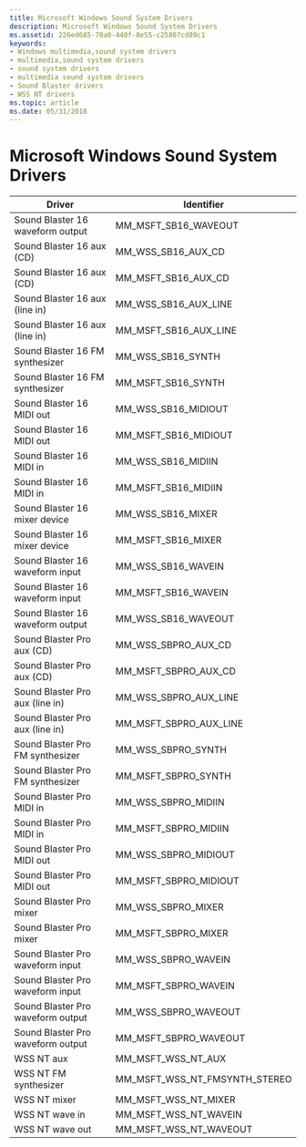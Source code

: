 ```yaml
---
title: Microsoft Windows Sound System Drivers
description: Microsoft Windows Sound System Drivers
ms.assetid: 226ed685-70a0-440f-8e55-c25807cd89c1
keywords:
- Windows multimedia,sound system drivers
- multimedia,sound system drivers
- sound system drivers
- multimedia sound system drivers
- Sound Blaster drivers
- WSS NT drivers
ms.topic: article
ms.date: 05/31/2018
---
```


# Microsoft Windows Sound System Drivers



| Driver                            | Identifier                         |
|-----------------------------------|------------------------------------|
| Sound Blaster 16 waveform output  | MM\_MSFT\_SB16\_WAVEOUT            |
| Sound Blaster 16 aux (CD)         | MM\_WSS\_SB16\_AUX\_CD             |
| Sound Blaster 16 aux (CD)         | MM\_MSFT\_SB16\_AUX\_CD            |
| Sound Blaster 16 aux (line in)    | MM\_WSS\_SB16\_AUX\_LINE           |
| Sound Blaster 16 aux (line in)    | MM\_MSFT\_SB16\_AUX\_LINE          |
| Sound Blaster 16 FM synthesizer   | MM\_WSS\_SB16\_SYNTH               |
| Sound Blaster 16 FM synthesizer   | MM\_MSFT\_SB16\_SYNTH              |
| Sound Blaster 16 MIDI out         | MM\_WSS\_SB16\_MIDIOUT             |
| Sound Blaster 16 MIDI out         | MM\_MSFT\_SB16\_MIDIOUT            |
| Sound Blaster 16 MIDI in          | MM\_WSS\_SB16\_MIDIIN              |
| Sound Blaster 16 MIDI in          | MM\_MSFT\_SB16\_MIDIIN             |
| Sound Blaster 16 mixer device     | MM\_WSS\_SB16\_MIXER               |
| Sound Blaster 16 mixer device     | MM\_MSFT\_SB16\_MIXER              |
| Sound Blaster 16 waveform input   | MM\_WSS\_SB16\_WAVEIN              |
| Sound Blaster 16 waveform input   | MM\_MSFT\_SB16\_WAVEIN             |
| Sound Blaster 16 waveform output  | MM\_WSS\_SB16\_WAVEOUT             |
| Sound Blaster Pro aux (CD)        | MM\_WSS\_SBPRO\_AUX\_CD            |
| Sound Blaster Pro aux (CD)        | MM\_MSFT\_SBPRO\_AUX\_CD           |
| Sound Blaster Pro aux (line in)   | MM\_WSS\_SBPRO\_AUX\_LINE          |
| Sound Blaster Pro aux (line in)   | MM\_MSFT\_SBPRO\_AUX\_LINE         |
| Sound Blaster Pro FM synthesizer  | MM\_WSS\_SBPRO\_SYNTH              |
| Sound Blaster Pro FM synthesizer  | MM\_MSFT\_SBPRO\_SYNTH             |
| Sound Blaster Pro MIDI in         | MM\_WSS\_SBPRO\_MIDIIN             |
| Sound Blaster Pro MIDI in         | MM\_MSFT\_SBPRO\_MIDIIN            |
| Sound Blaster Pro MIDI out        | MM\_WSS\_SBPRO\_MIDIOUT            |
| Sound Blaster Pro MIDI out        | MM\_MSFT\_SBPRO\_MIDIOUT           |
| Sound Blaster Pro mixer           | MM\_WSS\_SBPRO\_MIXER              |
| Sound Blaster Pro mixer           | MM\_MSFT\_SBPRO\_MIXER             |
| Sound Blaster Pro waveform input  | MM\_WSS\_SBPRO\_WAVEIN             |
| Sound Blaster Pro waveform input  | MM\_MSFT\_SBPRO\_WAVEIN            |
| Sound Blaster Pro waveform output | MM\_WSS\_SBPRO\_WAVEOUT            |
| Sound Blaster Pro waveform output | MM\_MSFT\_SBPRO\_WAVEOUT           |
| WSS NT aux                        | MM\_MSFT\_WSS\_NT\_AUX             |
| WSS NT FM synthesizer             | MM\_MSFT\_WSS\_NT\_FMSYNTH\_STEREO |
| WSS NT mixer                      | MM\_MSFT\_WSS\_NT\_MIXER           |
| WSS NT wave in                    | MM\_MSFT\_WSS\_NT\_WAVEIN          |
| WSS NT wave out                   | MM\_MSFT\_WSS\_NT\_WAVEOUT         |



 

 

 




